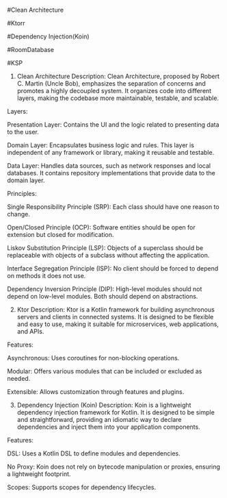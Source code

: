 #Clean Architecture

#Ktorr

#Dependency Injection(Koin)

#RoomDatabase

#KSP

1. Clean Architecture
Description: Clean Architecture, proposed by Robert C. Martin (Uncle Bob), emphasizes the separation of concerns and promotes a highly decoupled system. It organizes code into different layers, making the codebase more maintainable, testable, and scalable.

Layers:

Presentation Layer: Contains the UI and the logic related to presenting data to the user.

Domain Layer: Encapsulates business logic and rules. This layer is independent of any framework or library, making it reusable and testable.

Data Layer: Handles data sources, such as network responses and local databases. It contains repository implementations that provide data to the domain layer.

Principles:

Single Responsibility Principle (SRP): Each class should have one reason to change.

Open/Closed Principle (OCP): Software entities should be open for extension but closed for modification.

Liskov Substitution Principle (LSP): Objects of a superclass should be replaceable with objects of a subclass without affecting the application.

Interface Segregation Principle (ISP): No client should be forced to depend on methods it does not use.

Dependency Inversion Principle (DIP): High-level modules should not depend on low-level modules. Both should depend on abstractions.

2. Ktor
Description: Ktor is a Kotlin framework for building asynchronous servers and clients in connected systems. It is designed to be flexible and easy to use, making it suitable for microservices, web applications, and APIs.

Features:

Asynchronous: Uses coroutines for non-blocking operations.

Modular: Offers various modules that can be included or excluded as needed.

Extensible: Allows customization through features and plugins.

3. Dependency Injection (Koin)
Description: Koin is a lightweight dependency injection framework for Kotlin. It is designed to be simple and straightforward, providing an idiomatic way to declare dependencies and inject them into your application components.

Features:

DSL: Uses a Kotlin DSL to define modules and dependencies.

No Proxy: Koin does not rely on bytecode manipulation or proxies, ensuring a lightweight footprint.

Scopes: Supports scopes for dependency lifecycles.
